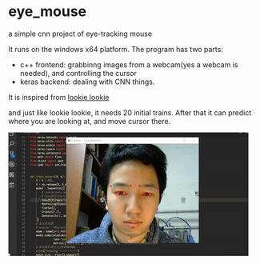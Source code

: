 # eye_mouse
a simple cnn project of eye-tracking mouse

It runs on the windows x64 platform.
The program has two parts: 
* c++ frontend: grabbinng images from a webcam(yes a webcam is needed), and controlling the cursor
* keras backend: dealing with CNN things.

It is inspired from [lookie lookie](https://github.com/cpury/lookie-lookie)

and just like lookie lookie, it needs 20 initial trains. After that it can predict where you are looking at, and move cursor there.

![a demo gif](demo.gif)
